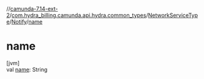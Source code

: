 //[camunda-7.14-ext-2](../../../../index.md)/[com.hydra_billing.camunda.api.hydra.common_types](../../index.md)/[NetworkServiceType](../index.md)/[Notify](index.md)/[name](name.md)

# name

[jvm]\
val [name](name.md): String
